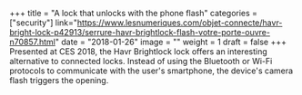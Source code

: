 +++
title = "A lock that unlocks with the phone flash"
categories = ["security"]
link="https://www.lesnumeriques.com/objet-connecte/havr-bright-lock-p42913/serrure-havr-brightlock-flash-votre-porte-ouvre-n70857.html"
date = "2018-01-26"
image = ""
weight = 1
draft = false
+++
Presented at CES 2018, the Havr Brightlock lock offers an interesting alternative to connected locks. Instead of using the Bluetooth or Wi-Fi protocols to communicate with the user's smartphone, the device's camera flash triggers the opening.
<!--stackedit_data:
eyJoaXN0b3J5IjpbLTE4NTgxMDU0OTJdfQ==
-->